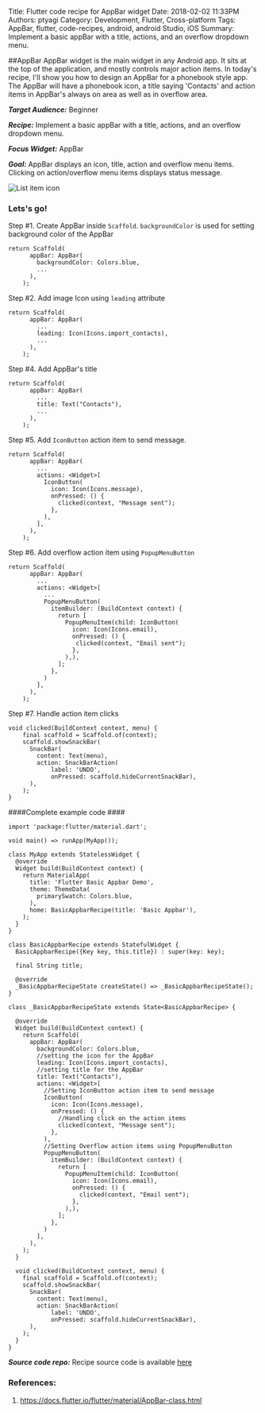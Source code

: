 Title: Flutter code recipe for AppBar widget
Date: 2018-02-02 11:33PM
Authors: ptyagi
Category: Development, Flutter, Cross-platform
Tags: AppBar, flutter, code-recipes, android, android Studio, iOS
Summary: Implement a basic appBar with a title, actions, and an overflow dropdown menu.

##AppBar
AppBar widget is the main widget in any Android app. It sits at the top of the application,
and mostly controls major action items. In today's recipe, I'll show you how to design an AppBar for
a phonebook style app. The AppBar will have a phonebook icon, a title saying 'Contacts' and action items in 
AppBar's always on area as well as in overflow area.

***Target Audience:*** Beginner

***Recipe:*** Implement a basic appBar with a title, actions, and an overflow dropdown menu.

***Focus Widget:*** AppBar

***Goal:*** AppBar displays an icon, title, action and overflow menu items. 
Clicking on action/overflow menu items displays status message.

![List item icon]({attach}../../media/flutter/appbar/basic_appbar.png)
 
### Lets's go! ###

Step #1. Create AppBar inside `Scaffold`. `backgroundColor` is used for setting background color of the AppBar
```
return Scaffold(
      appBar: AppBar(
        backgroundColor: Colors.blue,
        ...
      ),
    );
``` 

Step #2. Add image Icon using `leading` attribute
```
return Scaffold(
      appBar: AppBar(
        ...
        leading: Icon(Icons.import_contacts),
        ...
      ),
    );
```

Step #4. Add AppBar's title
```
return Scaffold(
      appBar: AppBar(
        ...
        title: Text("Contacts"),
        ...
      ),
    );
```

Step #5. Add `IconButton` action item to send message.
```
return Scaffold(
      appBar: AppBar(
        ...
        actions: <Widget>[
          IconButton(
            icon: Icon(Icons.message),
            onPressed: () {
              clicked(context, "Message sent");
            },
          ),
        ],
      ),
    );
```

Step #6. Add overflow action item using `PopupMenuButton`
```
return Scaffold(
      appBar: AppBar(
        ...
        actions: <Widget>[
          ...
          PopupMenuButton(
            itemBuilder: (BuildContext context) {
              return [
                PopupMenuItem(child: IconButton(
                  icon: Icon(Icons.email),
                  onPressed: () {
                   clicked(context, "Email sent");
                  },
                ),),
              ];
            },
          )
        ],
      ),
    );
```

Step #7. Handle action item clicks
```
void clicked(BuildContext context, menu) {
    final scaffold = Scaffold.of(context);
    scaffold.showSnackBar(
      SnackBar(
        content: Text(menu),
        action: SnackBarAction(
            label: 'UNDO',
            onPressed: scaffold.hideCurrentSnackBar),
      ),
    );
}
```

####Complete example code ####
```
import 'package:flutter/material.dart';

void main() => runApp(MyApp());

class MyApp extends StatelessWidget {
  @override
  Widget build(BuildContext context) {
    return MaterialApp(
      title: 'Flutter Basic Appbar Demo',
      theme: ThemeData(
        primarySwatch: Colors.blue,
      ),
      home: BasicAppbarRecipe(title: 'Basic Appbar'),
    );
  }
}

class BasicAppbarRecipe extends StatefulWidget {
  BasicAppbarRecipe({Key key, this.title}) : super(key: key);

  final String title;

  @override
  _BasicAppbarRecipeState createState() => _BasicAppbarRecipeState();
}

class _BasicAppbarRecipeState extends State<BasicAppbarRecipe> {

  @override
  Widget build(BuildContext context) {
    return Scaffold(
      appBar: AppBar(
        backgroundColor: Colors.blue,
        //setting the icon for the AppBar
        leading: Icon(Icons.import_contacts),
        //setting title for the AppBar
        title: Text("Contacts"),
        actions: <Widget>[
          //Setting IconButton action item to send message
          IconButton(
            icon: Icon(Icons.message),
            onPressed: () {
              //Handling click on the action items
              clicked(context, "Message sent");
            },
          ),
          //Setting Overflow action items using PopupMenuButton
          PopupMenuButton(
            itemBuilder: (BuildContext context) {
              return [
                PopupMenuItem(child: IconButton(
                  icon: Icon(Icons.email),
                  onPressed: () {
                    clicked(context, "Email sent");
                  },
                ),),
              ];
            },
          )
        ],
      ),
    );
  }

  void clicked(BuildContext context, menu) {
    final scaffold = Scaffold.of(context);
    scaffold.showSnackBar(
      SnackBar(
        content: Text(menu),
        action: SnackBarAction(
            label: 'UNDO',
            onPressed: scaffold.hideCurrentSnackBar),
      ),
    );
  }
}

```
***Source code repo:*** 
Recipe source code is available [here](https://github.com/ptyagicodecamp/flutter_cookbook/tree/master/flutter_basic_appbar)


### References: ###
1. https://docs.flutter.io/flutter/material/AppBar-class.html